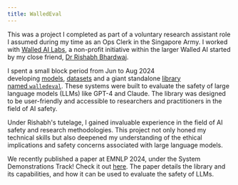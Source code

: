```yaml
---
title: WalledEval
---
```

This was a project I completed as part of a voluntary research assistant role I assumed during my time as an Ops Clerk in the Singapore Army. I worked with [Walled AI Labs](https://github.com/walledai), a non-profit initiative within the larger Walled AI started by my close friend, [Dr Rishabh Bhardwaj](./rishabh-bhardwaj).

I spent a small block period from Jun to Aug 2024 developing [models](https://hf.co/walledai/walledguard-c), [datasets](https://hf.co/datasets/walledai/SGXSTest) and a giant standalone [library named `walledeval`](https://github.com/walledai/walledeval). These systems were built to evaluate the safety of large language models (LLMs) like GPT-4 and Claude. The library was designed to be user-friendly and accessible to researchers and practitioners in the field of AI safety.

Under Rishabh's tutelage, I gained invaluable experience in the field of AI safety and research methodologies. This project not only honed my technical skills but also deepened my understanding of the ethical implications and safety concerns associated with large language models.

We recently published a paper at EMNLP 2024, under the System Demonstrations Track! Check it out [here](https://aclanthology.org/2024.emnlp-demo.42/). The paper details the library and its capabilities, and how it can be used to evaluate the safety of LLMs.